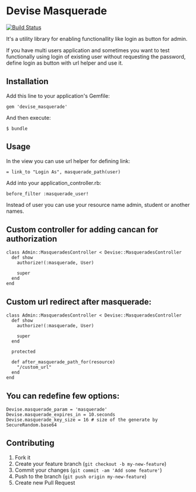 # Devise Masquerade

[![Build Status](https://secure.travis-ci.org/oivoodoo/devise_masquerade.png?branch=master)](https://travis-ci.org/oivoodoo/devise_masquerade)

It's a utility library for enabling functionallity like login as button for
admin.

If you have multi users application and sometimes you want to test functionally
using login of existing user without requesting the password, define login as
button with url helper and use it.

## Installation

Add this line to your application's Gemfile:

    gem 'devise_masquerade'

And then execute:

    $ bundle

## Usage

In the view you can use url helper for defining link:

    = link_to "Login As", masquerade_path(user)

Add into your application_controller.rb:

    before_filter :masquerade_user!

Instead of user you can use your resource name admin, student or another names.

## Custom controller for adding cancan for authorization

    class Admin::MasqueradesController < Devise::MasqueradesController
      def show
        authorize!(:masquerade, User)

        super
      end
    end

## Custom url redirect after masquerade:

    class Admin::MasqueradesController < Devise::MasqueradesController
      def show
        authorize!(:masquerade, User)

        super
      end

      protected

      def after_masquerade_path_for(resource)
        "/custom_url"
      end
    end

## You can redefine few options:

    Devise.masquerade_param = 'masquerade'
    Devise.masquerade_expires_in = 10.seconds
    Devise.masquerade_key_size = 16 # size of the generate by SecureRandom.base64

## Contributing

1. Fork it
2. Create your feature branch (`git checkout -b my-new-feature`)
3. Commit your changes (`git commit -am 'Add some feature'`)
4. Push to the branch (`git push origin my-new-feature`)
5. Create new Pull Request
